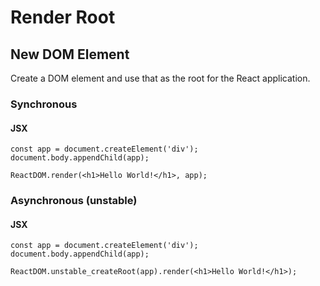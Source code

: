 # Render Root

## New DOM Element

Create a DOM element and use that as the root for the React application.

### Synchronous

#### JSX

```JSX
const app = document.createElement('div');
document.body.appendChild(app);

ReactDOM.render(<h1>Hello World!</h1>, app);
```

### Asynchronous (unstable)

#### JSX

```JSX
const app = document.createElement('div');
document.body.appendChild(app);

ReactDOM.unstable_createRoot(app).render(<h1>Hello World!</h1>);
```